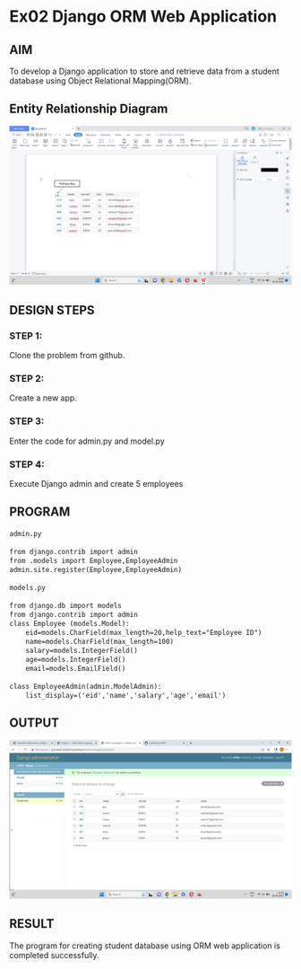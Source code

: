 # Ex02 Django ORM Web Application

## AIM
To develop a Django application to store and retrieve data from a student database using Object Relational Mapping(ORM).

## Entity Relationship Diagram
![OUTPUT](./er.png)

## DESIGN STEPS

### STEP 1:
Clone the problem from github.

### STEP 2:
Create a new app.

### STEP 3:
Enter the code for admin.py and model.py

### STEP 4:
Execute Django admin and create 5 employees

## PROGRAM
```
admin.py

from django.contrib import admin
from .models import Employee,EmployeeAdmin
admin.site.register(Employee,EmployeeAdmin)

models.py

from django.db import models
from django.contrib import admin
class Employee (models.Model):
    eid=models.CharField(max_length=20,help_text="Employee ID")
    name=models.CharField(max_length=100)
    salary=models.IntegerField()
    age=models.IntegerField()
    email=models.EmailField()
 
class EmployeeAdmin(admin.ModelAdmin):
    list_display=('eid','name','salary','age','email')
```

## OUTPUT
![OUTPUT](./outorm.png)


## RESULT
The program for creating student database using ORM web application is completed successfully.